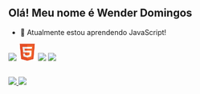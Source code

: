 ## Olá! Meu nome é Wender Domingos

<!--
**WenderSD/WenderSD** is a ✨ _special_ ✨ repository because its `README.md` (this file) appears on your GitHub profile.

Here are some ideas to get you started:

- 🔭 I’m currently working on ...
- 🌱 I’m currently learning ...
- 👯 I’m looking to collaborate on ...
- 🤔 I’m looking for help with ...
- 💬 Ask me about ...
- 📫 How to reach me: ...
- 😄 Pronouns: ...
- ⚡ Fun fact: ...
-->

- 🌱 Atualmente estou aprendendo JavaScript!

<div>
  <img height = "35em" src="https://cdn.jsdelivr.net/gh/devicons/devicon@latest/icons/javascript/javascript-original.svg" />
  <img height= "35em" src = "https://raw.githubusercontent.com/devicons/devicon/master/icons/html5/html5-original.svg"/>
  <img height = "35em" src="https://cdn.jsdelivr.net/gh/devicons/devicon@latest/icons/css3/css3-original.svg" />
  <img height = "45em" src="https://cdn.jsdelivr.net/gh/devicons/devicon@latest/icons/nodejs/nodejs-plain-wordmark.svg" />
          
          

          
</div>

##

<div>
  <a href = "mailto:wendersamuel485@gmail.com"><img src= "https://img.shields.io/badge/Gmail-D14836?style=for-the-badge&logo=gmail&logoColor=white"/>
  <a href = "https://www.linkedin.com/in/wender-domingos-4951a434a"><img src = "https://img.shields.io/badge/LinkedIn-0077B5?style=for-the-badge&logo=linkedin&logoColor=white"/>
  
</div>
